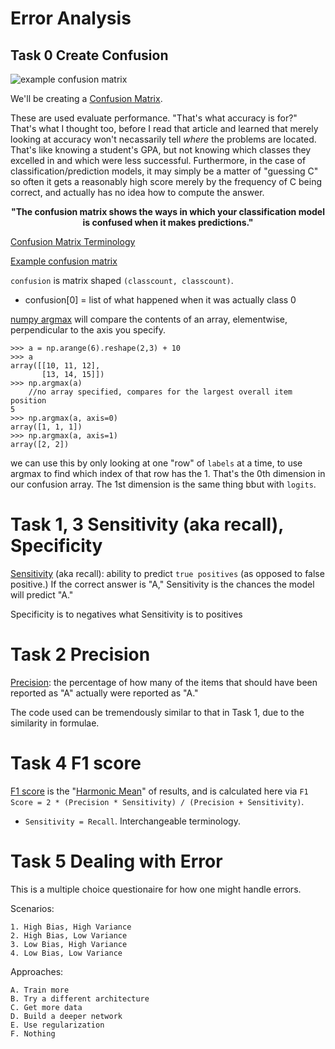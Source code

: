 # Error Analysis


## Task 0 Create Confusion

![example confusion matrix](https://www.dataschool.io/content/images/2015/01/confusion_matrix_simple2.png)

We'll be creating a [Confusion Matrix](https://machinelearningmastery.com/confusion-matrix-machine-learning/).

These are used evaluate performance. "That's what accuracy is for?" That's what I thought too, before I read that article and learned that merely looking at accuracy won't necassarily tell *where* the problems are located. That's like knowing a student's GPA, but not knowing which classes they excelled in and which were less successful. Furthermore, in the case of classification/prediction models, it may simply be a matter of "guessing C" so often it gets a reasonably high score merely by the frequency of C being correct, and actually has no idea how to compute the answer.

<p align="center"><b>"The confusion matrix shows the ways in which your classification model is confused when it makes predictions."</b></p>

[Confusion Matrix Terminology](https://www.dataschool.io/simple-guide-to-confusion-matrix-terminology/)

[Example confusion matrix](https://scikit-learn.org/stable/modules/generated/sklearn.metrics.confusion_matrix.html)

`confusion` is matrix shaped `(classcount, classcount)`.

* confusion[0] = list of what happened when it was actually class 0

[numpy argmax](https://numpy.org/doc/stable/reference/generated/numpy.argmax.html) will compare the contents of an array, elementwise, perpendicular to the axis you specify.
```
>>> a = np.arange(6).reshape(2,3) + 10
>>> a
array([[10, 11, 12],
       [13, 14, 15]])
>>> np.argmax(a)
    //no array specified, compares for the largest overall item position
5
>>> np.argmax(a, axis=0)
array([1, 1, 1])
>>> np.argmax(a, axis=1)
array([2, 2])
```
we can use this by only looking at one "row" of `labels` at a time, to use argmax to find which index of that row has the 1.
That's the 0th dimension in our confusion array. The 1st dimension is the same thing bbut with `logits`.

# Task 1, 3 Sensitivity (aka recall), Specificity

[Sensitivity](https://en.wikipedia.org/wiki/Sensitivity_and_specificity) (aka recall): ability to predict `true positives` (as opposed to false positive.) If the correct answer is "A," Sensitivity is the chances the model will predict "A."

Specificity is to negatives what Sensitivity is to positives

# Task 2 Precision

[Precision](https://en.wikipedia.org/wiki/Precision_and_recall): the percentage of how many of the items that should have been reported as "A" actually were reported as "A."

The code used can be tremendously similar to that in Task 1, due to the similarity in formulae.

# Task 4 F1 score

[F1 score](https://en.wikipedia.org/wiki/F-score) is  the "[Harmonic Mean](https://www.cuemath.com/data/harmonic-mean/)" of results, and is calculated here via `F1 Score = 2 * (Precision * Sensitivity) / (Precision + Sensitivity)`.
* `Sensitivity = Recall`. Interchangeable terminology.


# Task 5 Dealing with Error

This is a multiple choice questionaire for how one might handle errors.

Scenarios:
```
1. High Bias, High Variance
2. High Bias, Low Variance
3. Low Bias, High Variance
4. Low Bias, Low Variance
```

Approaches:
```
A. Train more
B. Try a different architecture
C. Get more data
D. Build a deeper network
E. Use regularization
F. Nothing
```